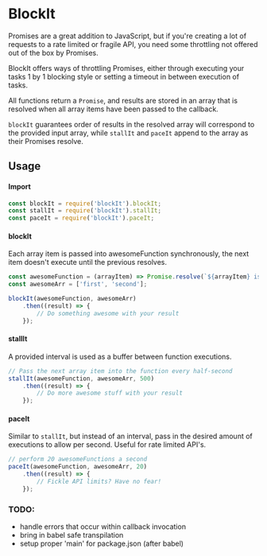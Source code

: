 # BlockIt

Promises are a great addition to JavaScript, but if you're creating a lot of requests to a rate limited 
or fragile API, you need some throttling not offered out of the box by Promises. 

BlockIt offers ways of throttling Promises, either through executing your tasks 1 by 1 blocking style or
setting a timeout in between execution of tasks.

All functions return a ```Promise```, and results are stored in an array
that is resolved when all array items have been passed to the callback.

```blockIt``` guarantees order of results in the resolved array will
correspond to the provided input array, while ```stallIt``` and ```paceIt```
append to the array as their Promises resolve.

## Usage

#### Import
```javascript
const blockIt = require('blockIt').blockIt;
const stallIt = require('blockIt').stallIt;
const paceIt = require('blockIt').paceIt;
```

#### blockIt
Each array item is passed into awesomeFunction synchronously,
the next item doesn't execute until the previous resolves.
```javascript
const awesomeFunction = (arrayItem) => Promise.resolve(`${arrayItem} is awesome!`);
const awesomeArr = ['first', 'second'];

blockIt(awesomeFunction, awesomeArr)
    .then((result) => {
        // Do something awesome with your result
    });
```

#### stallIt
A provided interval is used as a buffer between function executions.
```javascript
// Pass the next array item into the function every half-second
stallIt(awesomeFunction, awesomeArr, 500)
    .then((result) => {
        // Do more awesome stuff with your result
    });
```

#### paceIt
Similar to ```stallIt```, but instead of an interval, pass in
the desired amount of executions to allow per second. Useful for
rate limited API's.
```javascript
// perform 20 awesomeFunctions a second
paceIt(awesomeFunction, awesomeArr, 20)
    .then((result) => {
        // Fickle API limits? Have no fear!
    });
```
### TODO:
* handle errors that occur within callback invocation
* bring in babel safe transpilation
* setup proper 'main' for package.json (after babel)
